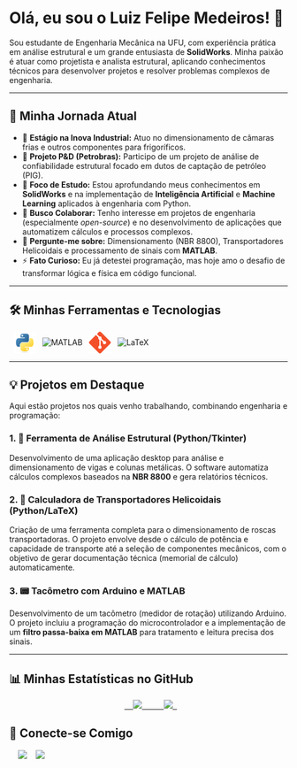 # Olá, eu sou o Luiz Felipe Medeiros! 👋

Sou estudante de Engenharia Mecânica na UFU, com experiência prática em análise estrutural e um grande entusiasta de **SolidWorks**. Minha paixão é atuar como projetista e analista estrutural, aplicando conhecimentos técnicos para desenvolver projetos e resolver problemas complexos de engenharia.

---

## 🚀 Minha Jornada Atual

- 🔭 **Estágio na Inova Industrial:** Atuo no dimensionamento de câmaras frias e outros componentes para frigoríficos.
- 🔭 **Projeto P&D (Petrobras):** Participo de um projeto de análise de confiabilidade estrutural focado em dutos de captação de petróleo (PIG).
- 🌱 **Foco de Estudo:** Estou aprofundando meus conhecimentos em **SolidWorks** e na implementação de **Inteligência Artificial** e **Machine Learning** aplicados à engenharia com Python.
- 👯 **Busco Colaborar:** Tenho interesse em projetos de engenharia (especialmente *open-source*) e no desenvolvimento de aplicações que automatizem cálculos e processos complexos.
- 💬 **Pergunte-me sobre:** Dimensionamento (NBR 8800), Transportadores Helicoidais e processamento de sinais com **MATLAB**.
- ⚡ **Fato Curioso:** Eu já detestei programação, mas hoje amo o desafio de transformar lógica e física em código funcional.

---

## 🛠️ Minhas Ferramentas e Tecnologias

<div style="display: inline-block;">
  <img align="center" alt="Python" height="40" width="40" src="https://raw.githubusercontent.com/devicons/devicon/master/icons/python/python-original.svg">
  <img align="center" alt="MATLAB" height="40" width="40" src="https://upload.wikimedia.org/wikipedia/commons/2/21/Matlab_Logo.png">
  <img align="center" alt="Git" height="40" width="40" src="https://raw.githubusercontent.com/devicons/devicon/master/icons/git/git-original.svg">
  <img align="center" alt="LaTeX" height="40" src="https://upload.wikimedia.org/wikipedia/commons/thumb/9/92/LaTeX_logo.svg/2560px-LaTeX_logo.svg.png">
</div>

---

## 💡 Projetos em Destaque

Aqui estão projetos nos quais venho trabalhando, combinando engenharia e programação:

### 1. 🔧 Ferramenta de Análise Estrutural (Python/Tkinter)
Desenvolvimento de uma aplicação desktop para análise e dimensionamento de vigas e colunas metálicas. O software automatiza cálculos complexos baseados na **NBR 8800** e gera relatórios técnicos.

### 2. 🔩 Calculadora de Transportadores Helicoidais (Python/LaTeX)
Criação de uma ferramenta completa para o dimensionamento de roscas transportadoras. O projeto envolve desde o cálculo de potência e capacidade de transporte até a seleção de componentes mecânicos, com o objetivo de gerar documentação técnica (memorial de cálculo) automaticamente.

### 3. 📟 Tacômetro com Arduino e MATLAB
Desenvolvimento de um tacômetro (medidor de rotação) utilizando Arduino. O projeto incluiu a programação do microcontrolador e a implementação de um **filtro passa-baixa em MATLAB** para tratamento e leitura precisa dos sinais.

---

## 📊 Minhas Estatísticas no GitHub

<p align="center">
  <a href="https://github.com/M3d3iro5">
    <img height="180em" src="https://github-readme-stats.vercel.app/api?username=M3d3iro5&show_icons=true&theme=dracula&include_all_commits=true&count_private=true"/>
    
    <img height="180em" src="https://github-readme-stats.vercel.app/api/top-langs/?username=M3d3iro5&layout=compact&langs_count=7&theme=dracula"/>
  </a>
</p

---

## 🔗 Conecte-se Comigo

<div> 
  <a href="https://www.linkedin.com/in/luiz-felipe-medeiros-71835123b" target="_blank"><img src="https://img.shields.io/badge/-LinkedIn-0077B5?style=for-the-badge&logo=linkedin&logoColor=white" target="_blank"></a> 
  <a href="mailto:lfelipeomederos@gmail.com" target="_blank"><img src="https://img.shields.io/badge/-Email-D14836?style=for-the-badge&logo=gmail&logoColor=white" target="_blank"></a>
</div>

